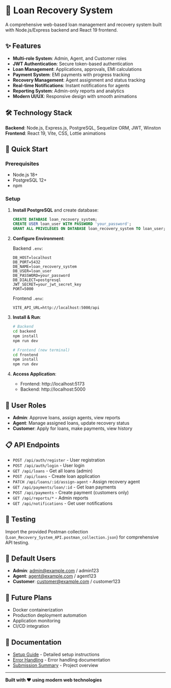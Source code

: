 # 🏦 Loan Recovery System

A comprehensive web-based loan management and recovery system built with Node.js/Express backend and React 19 frontend.

## ✨ Features

- **Multi-role System**: Admin, Agent, and Customer roles
- **JWT Authentication**: Secure token-based authentication
- **Loan Management**: Applications, approvals, EMI calculations
- **Payment System**: EMI payments with progress tracking
- **Recovery Management**: Agent assignment and status tracking
- **Real-time Notifications**: Instant notifications for agents
- **Reporting System**: Admin-only reports and analytics
- **Modern UI/UX**: Responsive design with smooth animations

## 🛠️ Technology Stack

**Backend**: Node.js, Express.js, PostgreSQL, Sequelize ORM, JWT, Winston
**Frontend**: React 19, Vite, CSS, Lottie animations

## 🚀 Quick Start

### Prerequisites

- Node.js 18+
- PostgreSQL 12+
- npm

### Setup

1. **Install PostgreSQL** and create database:

   ```sql
   CREATE DATABASE loan_recovery_system;
   CREATE USER loan_user WITH PASSWORD 'your_password';
   GRANT ALL PRIVILEGES ON DATABASE loan_recovery_system TO loan_user;
   ```

2. **Configure Environment**:

   Backend `.env`:

   ```env
   DB_HOST=localhost
   DB_PORT=5432
   DB_NAME=loan_recovery_system
   DB_USER=loan_user
   DB_PASSWORD=your_password
   DB_DIALECT=postgresql
   JWT_SECRET=your_jwt_secret_key
   PORT=5000
   ```

   Frontend `.env`:

   ```env
   VITE_API_URL=http://localhost:5000/api
   ```

3. **Install & Run**:

   ```bash
   # Backend
   cd backend
   npm install
   npm run dev

   # Frontend (new terminal)
   cd frontend
   npm install
   npm run dev
   ```

4. **Access Application**:
   - Frontend: http://localhost:5173
   - Backend: http://localhost:5000

## 👥 User Roles

- **Admin**: Approve loans, assign agents, view reports
- **Agent**: Manage assigned loans, update recovery status
- **Customer**: Apply for loans, make payments, view history

## 📋 API Endpoints

- `POST /api/auth/register` - User registration
- `POST /api/auth/login` - User login
- `GET /api/loans` - Get all loans (admin)
- `POST /api/loans` - Create loan application
- `PATCH /api/loans/:id/assign-agent` - Assign recovery agent
- `GET /api/payments/loan/:id` - Get loan payments
- `POST /api/payments` - Create payment (customers only)
- `GET /api/reports/*` - Admin reports
- `GET /api/notifications` - Get user notifications

## 🧪 Testing

Import the provided Postman collection (`Loan_Recovery_System_API.postman_collection.json`) for comprehensive API testing.

## 🔑 Default Users

- **Admin**: admin@example.com / admin123
- **Agent**: agent@example.com / agent123
- **Customer**: customer@example.com / customer123

## 🚀 Future Plans

- Docker containerization
- Production deployment automation
- Application monitoring
- CI/CD integration

## 📝 Documentation

- [Setup Guide](setup.md) - Detailed setup instructions
- [Error Handling](ERROR_HANDLING.md) - Error handling documentation
- [Submission Summary](SUBMISSION_SUMMARY.md) - Project overview

---

**Built with ❤️ using modern web technologies**
